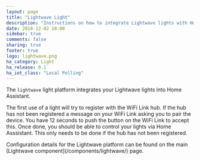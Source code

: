 ```yaml
---
layout: page
title: "Lightwave Light"
description: "Instructions on how to integrate Lightwave lights with Home Assistant."
date: 2018-12-02 18:00
sidebar: true
comments: false
sharing: true
footer: true
logo: lightwave.png
ha_category: Light
ha_release: 0.1
ha_iot_class: "Local Polling"
---
```

The `lightwave` light platform integrates your Lightwave lights into Home Assistant.

The first use of a light will try to register with the WiFi Link hub. If the hub has not been registered a message on your WiFi Link asking you to pair the device. You have 12 seconds to push the button on the WiFi Link to accept this. Once done, you should be able to control your lights via Home Asssistant. This only needs to be done if the hub has not been registered.

<p class='note'>
Configuration details for the Lightwave platform can be found on the main [Lightwave component](/components/lightwave/) page.
</p>